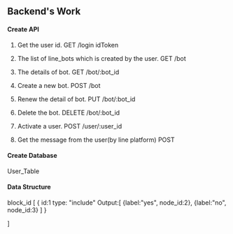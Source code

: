 ## Backend's Work


#### Create API
1. Get the user id.
GET /login idToken

2. The list of line_bots which is created by the user.
GET /bot 

3. The details of bot.
GET /bot/:bot_id 

4. Create a new bot.
POST /bot 

5. Renew the detail of bot.
PUT /bot/:bot_id 

6. Delete the bot.
DELETE /bot/:bot_id

7. Activate a user.
POST /user/:user_id

8. Get the message from the user(by line platform)
POST 



#### Create Database 
User_Table



#### Data Structure

block_id
[
 { id:1
   type: "include"
   Output:[
           {label:"yes", node_id:2},
           {label:"no", node_id:3}
          ]
 }


]
